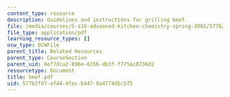 ```yaml
---
content_type: resource
description: Guidelines and instructions for grilling beef.
file: /media/courses/5-s16-advanced-kitchen-chemistry-spring-2002/577b2fd7af444fecb4470a4774dbc5f5_beef.pdf
file_type: application/pdf
learning_resource_types: []
ocw_type: OCWFile
parent_title: Related Resources
parent_type: CourseSection
parent_uid: 6ef7dca2-896e-635b-db3f-f775ac8736d2
resourcetype: Document
title: beef.pdf
uid: 577b2fd7-af44-4fec-b447-0a4774dbc5f5
---
```

